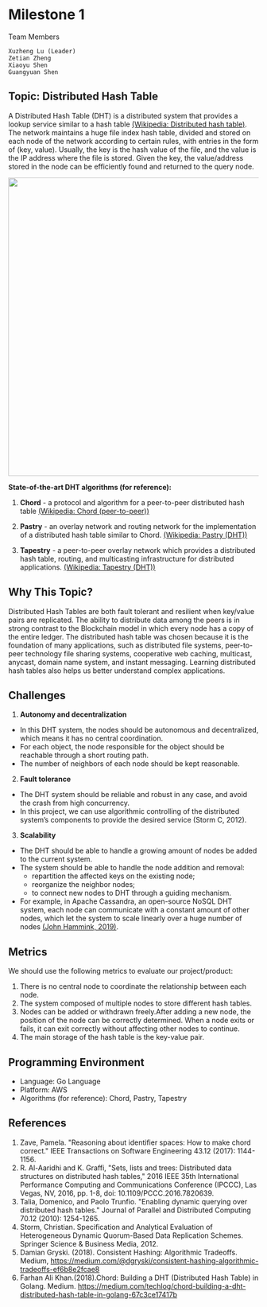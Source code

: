# Milestone 1

Team Members
```
Xuzheng Lu (Leader)
Zetian Zheng
Xiaoyu Shen
Guangyuan Shen
```

## Topic: Distributed Hash Table

A Distributed Hash Table (DHT) is a distributed system that provides a lookup service similar to a hash table [(Wikipedia: Distributed hash table)](https://en.wikipedia.org/wiki/Distributed_hash_table?oldformat=true). The network maintains a huge file index hash table, divided and stored on each node of the network according to certain rules, with entries in the form of (key, value). Usually, the key is the hash value of the file, and the value is the IP address where the file is stored. Given the key, the value/address stored in the node can be efficiently found and returned to the query node.

<p align="center">
  <img width="600" src="https://upload.wikimedia.org/wikipedia/commons/thumb/9/98/DHT_en.svg/1000px-DHT_en.svg.png" />
</p>

**State-of-the-art DHT algorithms (for reference):**
1. **Chord** - a protocol and algorithm for a peer-to-peer distributed hash table
[(Wikipedia: Chord (peer-to-peer))](https://en.wikipedia.org/wiki/Chord_(peer-to-peer)?oldformat=true)

2. **Pastry** - an overlay network and routing network for the implementation of a distributed hash table similar to Chord.
[(Wikipedia: Pastry (DHT))](https://en.wikipedia.org/wiki/Pastry_(DHT)?oldformat=true)

3. **Tapestry** - a peer-to-peer overlay network which provides a distributed hash table, routing, and multicasting infrastructure for distributed applications.
[(Wikipedia: Tapestry (DHT))](https://en.wikipedia.org/wiki/Tapestry_(DHT)?oldformat=true)


## Why This Topic?

Distributed Hash Tables are both fault tolerant and resilient when key/value pairs are replicated. The ability to distribute data among the peers is in strong contrast to the Blockchain model in which every node has a copy of the entire ledger. The distributed hash table was chosen because it is the foundation of many applications, such as distributed file systems, peer-to-peer technology file sharing systems, cooperative web caching, multicast, anycast, domain name system, and instant messaging. Learning distributed hash tables also helps us better understand complex applications.

## Challenges
1. **Autonomy and decentralization**
- In this DHT system, the nodes should be autonomous and decentralized, which means it has no central coordination.
- For each object, the node responsible for the object should be reachable through a short routing path.
- The number of neighbors of each node should be kept reasonable.
2. **Fault tolerance**
- The DHT system should be reliable and robust in any case, and avoid the crash from high concurrency.
- In this project, we can use algorithmic controlling of the distributed system’s components to provide the desired service (Storm C, 2012).

3. **Scalability**
- The DHT should be able to handle a growing amount of nodes be added to the current system.
- The system should be able to handle the node addition and removal:
  - repartition the affected keys on the existing node;
  - reorganize the neighbor nodes;
  - to connect new nodes to DHT through a guiding mechanism.
- For example, in Apache Cassandra, an open-source NoSQL DHT system, each node can communicate with a constant amount of other nodes, which let the system to scale linearly over a huge number of nodes [(John Hammink, 2019)](https://aiven.io/blog/an-introduction-to-apache-cassandra#:~:text=This%20is%20one%20of%20the,and%20data%20centers%20go%20down).

## Metrics

We should use the following metrics to evaluate our project/product:

1. There is no central node to coordinate the relationship between each node.
2. The system composed of multiple nodes to store different hash tables.
3. Nodes can be added or withdrawn freely.After adding a new node, the position of the node can be correctly determined. When a node exits or fails, it can exit correctly without affecting other nodes to continue.
4. The main storage of the hash table is the key-value pair.

## Programming Environment

- Language: Go Language
- Platform: AWS
- Algorithms (for reference): Chord, Pastry, Tapestry

## References
1. Zave, Pamela. "Reasoning about identifier spaces: How to make chord correct." IEEE Transactions on Software Engineering 43.12 (2017): 1144-1156.
2. R. Al-Aaridhi and K. Graffi, "Sets, lists and trees: Distributed data structures on distributed hash tables," 2016 IEEE 35th International Performance Computing and Communications Conference (IPCCC), Las Vegas, NV, 2016, pp. 1-8, doi: 10.1109/PCCC.2016.7820639.
3. Talia, Domenico, and Paolo Trunfio. "Enabling dynamic querying over distributed hash tables." Journal of Parallel and Distributed Computing 70.12 (2010): 1254-1265.
4.  Storm, Christian. Specification and Analytical Evaluation of Heterogeneous Dynamic Quorum-Based Data Replication Schemes. Springer Science & Business Media, 2012.
5. Damian Gryski. (2018). Consistent Hashing: Algorithmic Tradeoffs. Medium, https://medium.com/@dgryski/consistent-hashing-algorithmic-tradeoffs-ef6b8e2fcae8
6. Farhan Ali Khan.(2018).Chord: Building a DHT (Distributed Hash Table) in Golang. Medium. https://medium.com/techlog/chord-building-a-dht-distributed-hash-table-in-golang-67c3ce17417b
